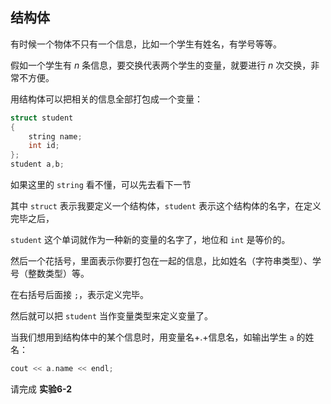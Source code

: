 ## 结构体

有时候一个物体不只有一个信息，比如一个学生有姓名，有学号等等。

假如一个学生有 $n$ 条信息，要交换代表两个学生的变量，就要进行 $n$ 次交换，非常不方便。

用结构体可以把相关的信息全部打包成一个变量：

```cpp
struct student
{
    string name;
    int id;
};
student a,b;
```

如果这里的 `string` 看不懂，可以先去看下一节

其中 `struct` 表示我要定义一个结构体，`student` 表示这个结构体的名字，在定义完毕之后，

`student` 这个单词就作为一种新的变量的名字了，地位和 `int` 是等价的。

然后一个花括号，里面表示你要打包在一起的信息，比如姓名（字符串类型）、学号（整数类型）等。

在右括号后面接 `;`，表示定义完毕。

然后就可以把 `student` 当作变量类型来定义变量了。

当我们想用到结构体中的某个信息时，用变量名+.+信息名，如输出学生 `a` 的姓名：

```c
cout << a.name << endl;
```

请完成 **实验6-2**